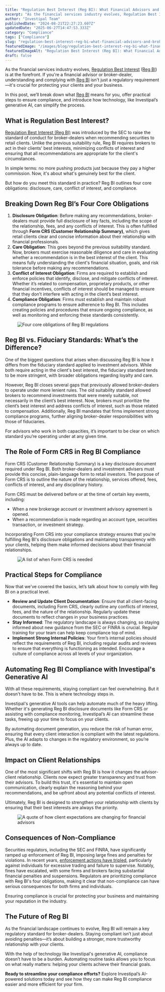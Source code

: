 ```yaml
---
title: "Regulation Best Interest (Reg BI): What Financial Advisors and Broker-Dealers Need to Know"
excerpt: "As the financial services industry evolves, Regulation Best Interest ( Reg BI ) is at the forefront."
author: "Investipal Team"
publishedDate: "2024-08-21T22:27:23.607Z"
updatedDate: "2025-06-27T14:47:53.333Z"
category: "Compliance"
tags: ["Compliance"]
slug: "regulation-best-interest-reg-bi-what-financial-advisors-and-broker-dealers-need-to-know"
featuredImage: "/images/blog/regulation-best-interest-reg-bi-what-financial-advisors-and-broker-dealers-need-to-know__hero.png"
featuredImageAlt: "Regulation Best Interest (Reg BI): What Financial Advisors and Broker-Dealers Need to Know"
draft: false
---
```

<p id="">As the financial services industry evolves, <a rel="noopener noreferrer" target="_blank" href="https://www.sec.gov/regulation-best-interest">Regulation Best Interest</a> (<a href="/features/regulation-best-interest-generator">Reg BI</a>) is at the forefront. If you're a financial advisor or broker-dealer, understanding and complying with <a href="/features/regulation-best-interest-generator">Reg BI</a> isn't just a regulatory requirement—it's crucial for protecting your clients and your business.</p><p id="">In this post, we’ll break down what <a href="/features/regulation-best-interest-generator">Reg BI</a> means for you, offer practical steps to ensure compliance, and introduce how technology, like Investipal’s generative AI, can simplify the process.</p><h2 id="">What is Regulation Best Interest?</h2><p id=""><a rel="noopener noreferrer" target="_blank" href="https://www.finra.org/rules-guidance/key-topics/regulation-best-interest" id="">Regulation Best Interest (Reg BI)</a> was introduced by the SEC to raise the standard of conduct for broker-dealers when recommending securities to retail clients. Unlike the previous suitability rule, Reg BI requires brokers to act in their clients' best interests, minimizing conflicts of interest and ensuring that all recommendations are appropriate for the client's circumstances.</p><p id="">In simple terms: no more pushing products just because they pay a higher commission. Now, it's about what's genuinely best for the client.</p><p id="">But how do you meet this standard in practice? Reg BI outlines four core obligations: disclosure, care, conflict of interest, and compliance.</p><h2 id="">Breaking Down Reg BI’s Four Core Obligations</h2><ol id=""><li id=""><strong id="">Disclosure Obligation</strong>: Before making any recommendations, broker-dealers must provide full disclosure of key facts, including the scope of the relationship, fees, and any conflicts of interest. This is often fulfilled through <strong id="">Form CRS (Customer Relationship Summary)</strong>, which gives retail clients clear and concise information about their relationship with financial professionals.<strong id="">‍</strong></li><li id=""><strong id="">Care Obligation</strong>: This goes beyond the previous suitability standard. Now, brokers must exercise reasonable diligence and care in evaluating whether a recommendation is in the best interest of the client. This means fully understanding the client's financial situation, goals, and risk tolerance before making any recommendations.<strong id="">‍</strong></li><li id=""><strong id="">Conflict of Interest Obligation</strong>:&nbsp;Firms are required to establish and enforce policies that identify, disclose, and mitigate conflicts of interest. Whether it’s related to compensation, proprietary products, or other financial incentives, conflicts of interest should be managed to ensure that they don’t interfere with acting in the client’s best interest.<strong id="">‍</strong></li><li id=""><strong id=""> Compliance Obligation</strong>: Firms must establish and maintain robust compliance programs to ensure adherence to Reg BI. This includes creating policies and procedures that ensure ongoing compliance, as well as monitoring and enforcing these standards consistently.</li></ol><figure id="" class="w-richtext-figure-type-image w-richtext-align-fullwidth" data-rt-type="image" data-rt-align="fullwidth"><div id=""><img src="/images/blog/regulation-best-interest-reg-bi-what-fin__66c669cb3adee93e09edd3a2_66c662b23bd2e52fe00b8d98_.png" loading="lazy" alt="Four core obligations of Reg BI regulations" width="auto" height="auto" id=""></div></figure><h2 id="">Reg BI vs. Fiduciary Standards: What’s the Difference?</h2><p id="">One of the biggest questions that arises when discussing Reg BI is how it differs from the fiduciary standard applied to investment advisors. While both require acting in the client's best interest, the fiduciary standard tends to be more stringent, with broader obligations regarding loyalty and care.</p><p id="">However, Reg BI closes several gaps that previously allowed broker-dealers to operate under more lenient rules. The old suitability standard allowed brokers to recommend investments that were merely suitable, not necessarily in the client’s best interest. Now, brokers must prioritize the client’s best interest and address conflicts of interest, such as those related to compensation. Additionally, Reg BI mandates that firms implement strong compliance programs, further aligning broker-dealer responsibilities with those of fiduciaries.</p><p id="">For advisors who work in both capacities, it’s important to be clear on which standard you’re operating under at any given time.</p><h2 id="">The Role of Form CRS in Reg BI Compliance</h2><p id="">Form CRS (Customer Relationship Summary) is a key disclosure document required under Reg BI. Both broker-dealers and investment advisers must provide this concise, plain-language form to retail investors. The purpose of Form CRS is to outline the nature of the relationship, services offered, fees, conflicts of interest, and any disciplinary history.</p><p id="">Form CRS must be delivered before or at the time of certain key events, including:</p><ul id=""><li id="">When a new brokerage account or investment advisory agreement is opened.</li><li id="">When a recommendation is made regarding an account type, securities transaction, or investment strategy.</li></ul><p id="">Incorporating Form CRS into your compliance strategy ensures that you're fulfilling Reg BI's disclosure obligations and maintaining transparency with your clients, helping them make informed decisions about their financial relationships.</p><figure id="" class="w-richtext-figure-type-image w-richtext-align-fullwidth" style="max-width:2240px" data-rt-type="image" data-rt-align="fullwidth" data-rt-max-width="2240px"><div id=""><img src="/images/blog/regulation-best-interest-reg-bi-what-fin__66c669cb3adee93e09edd3a8_66c666a67ebc30f0d39add94_.png" loading="lazy" alt="A list of when Form CRS is needed" width="auto" height="auto" id=""></div></figure><h2 id="">Practical Steps for Compliance</h2><p id="">Now that we've covered the basics, let’s talk about how to comply with Reg BI on a practical level.</p><ul id=""><li id=""><strong id="">Review and Update Client Documentation</strong>: Ensure that all client-facing documents, including Form CRS, clearly outline any conflicts of interest, fees, and the nature of the relationship. Regularly update these documents to reflect changes in your business practices.</li><li id=""><strong id="">Stay Informed</strong>: The regulatory landscape is always changing, so staying informed about new guidance from the SEC or FINRA is crucial. Regular training for your team can help keep compliance top of mind.</li><li id=""><strong id="">Implement Strong Internal Policies</strong>: Your firm’s internal policies should reflect the requirements of Reg BI, including regular audits and reviews to ensure that everything is functioning as intended. Encourage a culture of compliance across all levels of your organization.</li></ul><h2 id="">Automating Reg BI Compliance with Investipal's Generative AI</h2><p id="">With all these requirements, staying compliant can feel overwhelming. But it doesn't have to be. This is where technology steps in.</p><p id="">Investipal's generative AI tools can help automate much of the heavy lifting. Whether it's generating Reg BI disclosure documents like Form CRS or assisting with compliance monitoring, Investipal’s AI can streamline these tasks, freeing up your time to focus on your clients.</p><p id="">By automating document generation, you reduce the risk of human error, ensuring that every client interaction is compliant with the latest regulations. Plus, the AI adapts to changes in the regulatory environment, so you’re always up to date.</p><h2 id="">Impact on Client Relationships</h2><p id="">One of the most significant shifts with Reg BI is how it changes the advisor-client relationship. Clients now expect greater transparency and trust from their advisors. To build this trust, it's essential to maintain open communication, clearly explain the reasoning behind your recommendations, and be upfront about any potential conflicts of interest.</p><p id="">Ultimately, Reg BI is designed to strengthen your relationship with clients by ensuring that their best interests are always the priority.</p><figure id="" class="w-richtext-figure-type-image w-richtext-align-fullwidth" style="max-width:2240px" data-rt-type="image" data-rt-align="fullwidth" data-rt-max-width="2240px"><div id=""><img src="/images/blog/regulation-best-interest-reg-bi-what-fin__66c669cb3adee93e09edd3a5_66c662be3c98973d2827d626_.png" loading="lazy" alt="A quote of how client expectations are changing for financial advisors" width="auto" height="auto" id=""></div></figure><h2 id="">Consequences of Non-Compliance</h2><p id="">Securities regulators, including the SEC and FINRA, have significantly ramped up enforcement of Reg BI, imposing large fines and penalties for violations. In recent years, <a rel="noopener noreferrer" target="_blank" href="https://www.thomsonreuters.com/en-us/posts/investigation-fraud-and-risk/reg-bi-enforcement/" id="">enforcement actions have tripled</a>, particularly against individuals for excessive trading and failure to supervise. Notably, fines have escalated, with some firms and brokers facing substantial financial penalties and suspensions. Regulators are prioritizing compliance with Reg BI's four obligations, making it clear that non-compliance can have serious consequences for both firms and individuals.</p><p id="">Ensuring compliance is crucial for protecting your business and maintaining your reputation in the industry.</p><h2 id="">The Future of Reg BI</h2><p id="">As the financial landscape continues to evolve, Reg BI will remain a key regulatory standard for broker-dealers. Staying compliant isn’t just about avoiding penalties—it’s about building a stronger, more trustworthy relationship with your clients.</p><p id="">With the help of technology like Investipal's generative AI, compliance doesn’t have to be a burden. Automating routine tasks allows you to focus on what really matters: helping your clients achieve their financial goals.</p><p id=""><strong id="">Ready to streamline your compliance efforts?</strong> Explore Investipal’s AI-powered solutions today and see how they can make Reg BI compliance easier and more efficient for your firm.</p>